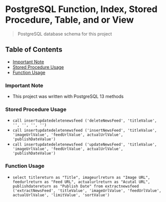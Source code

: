 # PostgreSQL Function, Index, Stored Procedure, Table, and or View
> PostgreSQL database schema for this project

## Table of Contents
* [Important Note](#important-note)
* [Stored Procedure Usage](#stored-procedure-usage)
* [Function Usage](#function-usage)

### **Important Note**
* This project was written with PostgreSQL 13 methods

### Stored Procedure Usage
* `call insertupdatedeletenewsfeed ('deleteNewsFeed', 'titleValue', '', '', '', '')`
* `call insertupdatedeletenewsfeed ('insertNewsFeed', 'titleValue', 'imageUrlValue', 'feedUrlValue', actualUrlValue', 'publishDateValue')`
* `call insertupdatedeletenewsfeed ('updateNewsFeed', 'titleValue', 'imageUrlValue', 'feedUrlValue', actualUrlValue', 'publishDateValue')`

### Function Usage
* `select titlereturn as "Title", imageurlreturn as "Image URL", feedurlreturn as "Feed URL", actualurlreturn as "Acutal URL", publishdatereturn as "Publish Date" from extractnewsfeed ('extractNewsFeed', 'titleValue', 'imageUrlValue', 'feedUrlValue', actualUrlValue', 'limitValue', 'sortValue')`
